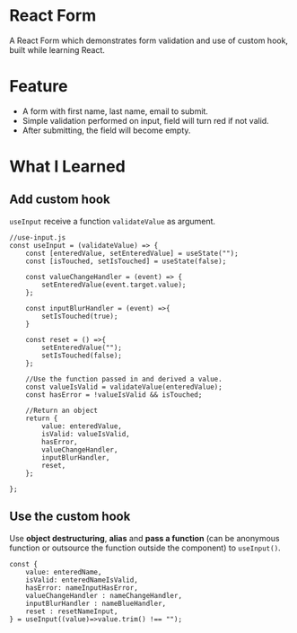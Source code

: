 # React Form

A React Form which demonstrates form validation and use of custom hook, built while learning React.

# Feature

- A form with first name, last name, email to submit.
- Simple validation performed on input, field will turn red if not valid.
- After submitting, the field will become empty.

# What I Learned

## Add custom hook

`useInput` receive a function `validateValue` as argument.

```
//use-input.js
const useInput = (validateValue) => {
    const [enteredValue, setEnteredValue] = useState("");
    const [isTouched, setIsTouched] = useState(false);

    const valueChangeHandler = (event) => {
        setEnteredValue(event.target.value);
    };

    const inputBlurHandler = (event) =>{
        setIsTouched(true);
    }

    const reset = () =>{
        setEnteredValue("");
        setIsTouched(false);
    };

    //Use the function passed in and derived a value.
    const valueIsValid = validateValue(enteredValue);
    const hasError = !valueIsValid && isTouched;

    //Return an object
    return {
        value: enteredValue,
        isValid: valueIsValid,
        hasError,
        valueChangeHandler,
        inputBlurHandler,
        reset,
    };

};
```

## Use the custom hook

Use **object destructuring**, **alias** and **pass a function** (can be anonymous function or outsource the function outside the component) to `useInput()`.

```
const {
    value: enteredName,
    isValid: enteredNameIsValid,
    hasError: nameInputHasError,
    valueChangeHandler : nameChangeHandler,
    inputBlurHandler : nameBlueHandler,
    reset : resetNameInput,
} = useInput((value)=>value.trim() !== "");
```
